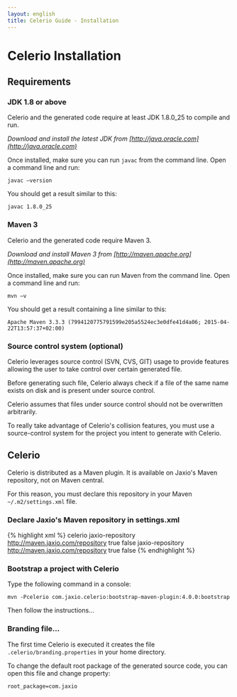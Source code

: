 ```yaml
---
layout: english
title: Celerio Guide - Installation
---
```


Celerio Installation
====================

Requirements
------------

### JDK 1.8 or above

Celerio and the generated code require at least JDK 1.8.0_25 to compile and run.

*Download and install the latest JDK from [http://java.oracle.com](http://java.oracle.com)*

Once installed, make sure you can run `javac` from the command line.
Open a command line and run:

	javac –version

You should get a result similar to this:

    javac 1.8.0_25

### Maven 3

Celerio and the generated code require Maven 3.

*Download and install Maven 3 from [http://maven.apache.org](http://maven.apache.org)*

Once installed, make sure you can run Maven from the command line.
Open a command line and run:

	mvn –v

You should get a result containing a line similar to this:

    Apache Maven 3.3.3 (7994120775791599e205a5524ec3e0dfe41d4a06; 2015-04-22T13:57:37+02:00)

### Source control system (optional)

Celerio leverages source control (SVN, CVS, GIT) usage to provide features
allowing the user to take control over certain generated file.

Before generating such file, Celerio always check if a file of the same
name exists on disk and is present under source control.

Celerio assumes that files under source control should not be
overwritten arbitrarily.

To really take advantage of Celerio's collision features, you must use a
source-control system for the project you intent to generate with Celerio.

Celerio
-------

Celerio is distributed as a Maven plugin. It is available on Jaxio's Maven repository, not on Maven central.

For this reason, you must declare this repository in your Maven `~/.m2/settings.xml` file.

### Declare Jaxio's Maven repository in settings.xml

{% highlight xml %}
<settings xmlns="http://maven.apache.org/POM/4.0.0"
          xmlns:xsi="http://www.w3.org/2001/XMLSchema-instance"
          xsi:schemaLocation="http://maven.apache.org/POM/4.0.0 http://maven.apache.org/xsd/settings-1.0.0.xsd">
    <!-- ... -->
    <profiles>
        <!-- ... -->
        <profile>
            <id>celerio</id>
            <repositories>
                <repository>
                    <id>jaxio-repository</id>
                    <url>http://maven.jaxio.com/repository</url>
                    <releases>
                        <enabled>true</enabled>
                    </releases>
                    <snapshots>
                        <enabled>false</enabled>
                    </snapshots>
                </repository>
            </repositories>
            <pluginRepositories>
                <pluginRepository>
                    <id>jaxio-repository</id>
                    <url>http://maven.jaxio.com/repository</url>
                    <releases>
                        <enabled>true</enabled>
                    </releases>
                    <snapshots>
                        <enabled>false</enabled>
                    </snapshots>
                </pluginRepository>
            </pluginRepositories>
        </profile>
        <!-- ... -->
    <profiles>
    <!-- ... -->
</settings>
{% endhighlight %}


### Bootstrap a project with Celerio

Type the following command in a console:

    mvn -Pcelerio com.jaxio.celerio:bootstrap-maven-plugin:4.0.0:bootstrap

Then follow the instructions...

### Branding file...

The first time Celerio is executed it creates the file `.celerio/branding.properties` in your home directory.

To change the default root package of the generated source code, you can open this file and change property:

    root_package=com.jaxio
